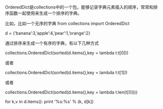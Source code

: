 ﻿OrderedDict是collections中的一个包，能够记录字典元素插入的顺序，常常和排序函数一起使用来生成一个排序的字典。

比如，比如一个无序的字典
from  collections import OrderedDict

d = {‘banana’:3,’apple’:4,’pear’:1,’orange’:2}

通过排序来生成一个有序的字典，有以下几种方式

collections.OrderedDict(sorted(d.items(),key = lambda t:t[0]))

或者

collections.OrderedDict(sorted(d.items(),key = lambda t:t[1]))

或者

collections.OrderedDict(sorted(d.items(),key = lambda t:len(t[0])))

for k,v in d.items():
    print '%s:%s' % (k, d[k])